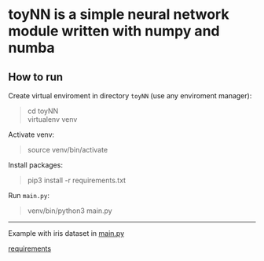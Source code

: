 # toyNN is a simple neural network module written with numpy and numba

## How to run

Create virtual enviroment in directory `toyNN` (use any enviroment manager):

> cd toyNN  
> virtualenv venv

Activate venv:

> source venv/bin/activate

Install packages:

> pip3 install -r requirements.txt

Run `main.py`:

> venv/bin/python3 main.py

---

Example with iris dataset in [main.py](./main.py)

[requirements](./requirements.txt)
